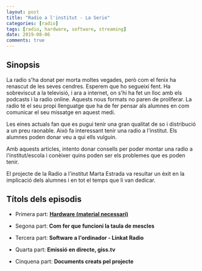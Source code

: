 ```yaml
---
layout: post
title: "Radio a l'institut - La Serie"
categories: [radio]
tags: [radio, hardware, software, streaming]
date: 2019-08-06
comments: true
---
```


## Sinopsis

La radio s'ha donat per morta moltes vegades, però com el fenix ha renascut de les seves cendres. Esperem que ho segueixi fent. Ha sobreviscut a la televisió, i ara a internet, on s'hi ha fet un lloc amb els podcasts i  la radio online. Aquests nous formats no paren de proliferar. La radio té el seu propi llenguatge que ha de fer pensar als alumnes en com comunicar el seu missatge en aquest medi.

Les eines actuals fan que es pugui tenir una gran qualitat de so i distribució a un preu raonable. Això fa interessant tenir una radio a l'institut. Els alumnes poden donar veu a qui ells vulguin.

Amb aquests articles, intento donar consells per poder montar una radio a l'institut/escola i conèixer quins poden ser els problemes que es poden tenir.

El projecte de la Radio a l'institut Marta Estrada va resultar un èxit en la implicació dels alumnes i en tot el temps que li van dedicar.

## Títols dels episodis

* Primera part: [**Hardware (material necessari)**](/blog/2019/08/06/Radioinstitut-Hardware)

* Segona part: **Com fer que funcioni la taula de mescles**

* Tercera part: **Software a l'ordinador - Linkat Radio**

* Quarta part: **Emissió en directe, giss.tv**

* Cinquena part: **Documents creats pel projecte**
